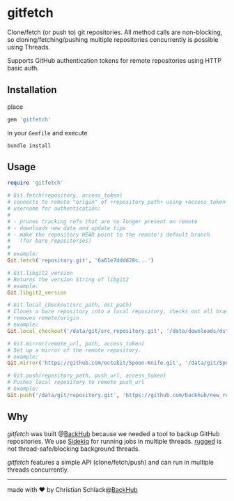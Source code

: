 # gitfetch

Clone/fetch (or push to) git repositories.
All method calls are non-blocking, so cloning/fetching/pushing multiple
repositories concurrently is possible using Threads.

Supports GitHub authentication tokens for remote repositories using HTTP basic auth.

## Installation

place

```ruby
gem 'gitfetch'
```

in your `Gemfile` and execute

```
bundle install
```

## Usage

```ruby
require 'gitfetch'

# Git.fetch(repository, access_token)
# connects to remote "origin" of +repository_path+ using +access_token+ as
# username for authentication:
#
# - prunes tracking refs that are no longer present on remote
# - downloads new data and update tips
# - make the repository HEAD point to the remote's default branch
#   (for bare repositories)
#
# example:
Git.fetch('repository.git', '6a61e7dddd28c...')

# Git.libgit2_version
# Returns the version String of libgit2
# example:
Git.libgit2_version

# Git.local_checkout(src_path, dst_path)
# Clones a bare repository into a local repository, checks out all branches and
# removes remote/origin
# example:
Git.local_checkout('/data/git/src_repository.git', '/data/downloads/dst_repository')

# Git.mirror(remote_url, path, access_token)
# Set up a mirror of the remote repository.
# example:
Git.mirror('https://github.com/octokit/Spoon-Knife.git', '/data/git/Spoon-Knife.git', '6a61e7dddd28c...')

# Git.push(repository_path, push_url, access_token)
# Pushes local repository to remote push_url
# example:
Git.push('/data/git/repository.git', 'https://github.com/backhub/new_repository.git', '6a61e7dddd28c...')
```

## Why

*gitfetch* was built @[BackHub](https://backhub.co) because we needed a tool to backup GitHub
repositories. We use [Sidekiq](https://sidekiq.org) for running jobs in multiple threads.
[rugged](https://github.com/libgit2/rugged) is not thread-safe/blocking background threads.

*gitfetch* features a simple API (clone/fetch/push) and can run in multiple threads concurrently.

---
made with :heart: by Christian Schlack@[BackHub](https://backhub.co)
